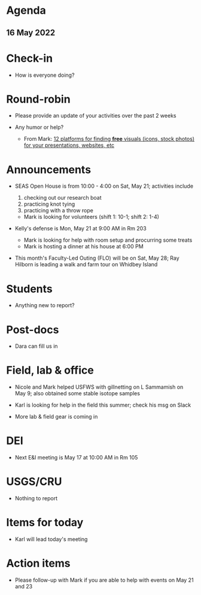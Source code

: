 # Agenda

## 16 May 2022


# Check-in

* How is everyone doing?


# Round-robin

* Please provide an update of your activities over the past 2 weeks

* Any humor or help?
    * From Mark: [12 platforms for finding **free** visuals (icons, stock photos) for your presentations, websites, etc](https://twitter.com/rodriguesjm6/status/1476580189316562953)


# Announcements

* SEAS Open House is from 10:00 - 4:00 on Sat, May 21; activities include
    1) checking out our research boat 
    2) practicing knot tying
    3) practicing with a throw rope
    - Mark is looking for volunteers (shift 1: 10-1; shift 2: 1-4)

* Kelly's defense is Mon, May 21 at 9:00 AM in Rm 203
    - Mark is looking for help with room setup and procurring some treats
    - Mark is hosting a dinner at his house at 6:00 PM

* This month's Faculty-Led Outing (FLO) will be on Sat, May 28; Ray Hilborn is leading a walk and farm tour on Whidbey Island


# Students

* Anything new to report?


# Post-docs

* Dara can fill us in


# Field, lab & office

* Nicole and Mark helped USFWS with gillnetting on L Sammamish on May 9; also obtained some stable isotope samples

* Karl is looking for help in the field this summer; check his msg on Slack

* More lab & field gear is coming in


# DEI

* Next E&I meeting is May 17 at 10:00 AM in Rm 105


# USGS/CRU

* Nothing to report


# Items for today

* Karl will lead today's meeting


# Action items

* Please follow-up with Mark if you are able to help with events on May 21 and 23

